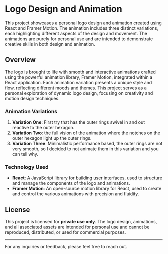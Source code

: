# Logo Design and Animation

This project showcases a personal logo design and animation created using React and Framer Motion. The animation includes three distinct variations, each highlighting different aspects of the design and movement. The animations are purely for personal use and are intended to demonstrate creative skills in both design and animation.

## Overview

The logo is brought to life with smooth and interactive animations crafted using the powerful animation library, Framer Motion, integrated within a React application. Each animation variation presents a unique style and flow, reflecting different moods and themes. This project serves as a personal exploration of dynamic logo design, focusing on creativity and motion design techniques.

### Animation Variations

1. **Variation One**: First try that has the outer rings swivel in and out reactive to the outer hexagon.
2. **Variation Two**: the full vision of the animation where the notches on the outer hexagon light up the outer rings.
3. **Variation Three**: Minimalistic performance based, the outer rings are not very smooth, so I decided to not animate them in this variation and you can tell why.

### Technology Used

- **React**: A JavaScript library for building user interfaces, used to structure and manage the components of the logo and animations.
- **Framer Motion**: An open-source motion library for React, used to create and control the various animations with precision and fluidity.

## License

This project is licensed for **private use only**. The logo design, animations, and all associated assets are intended for personal use and cannot be reproduced, distributed, or used for commercial purposes.

---

For any inquiries or feedback, please feel free to reach out.

